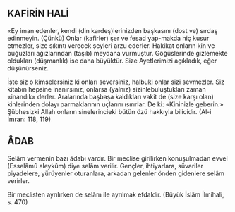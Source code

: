 ## KAFİRİN HALİ

«Ey iman edenler, kendi (din kardeş)lerinizden başkasını (dost ve) sırdaş edinmeyin. (Çünkü) Onlar (kafirler) şer ve fesad yap-makda hiç kusur etmezler, size sıkıntı vere­cek şeyleri arzu ederler. Hakikat onların kin ve buğuzları ağızlarından (taşıb) meydana vurmuştur. Göğüslerinde gizlemekte oldukları (düşmanlık) ise daha büyüktür. Size Ayetleri­mizi açıkladık, eğer düşünürseniz.

İşte siz o kimselersiniz ki onları seversi­niz, halbuki onlar sizi sevmezler. Siz kitabın hepsine inanırsınız, onlarsa (yalnız) sizinlebuluştukları zaman «inandık» derler. Araların­da başbaşa kaldıkları vakit de (size karşı olan) kinlerinden dolayı parmaklarının uçlarını ısırır­lar. De ki: «Kininizle geberin.» Şübhesizki Al­lah onların sinelerincieki bütün özü hakkıyla bilicidir. (Al-i İmran: 118, 119)

## ÂDAB

Selâm vermenin bazı âdabı vardır. Bir meclise girilirken konuşulmadan evvel (Esselâmû aleykûm) diye selâm verilir. Gençler, ih­tiyarlara, süvariler piyadelere, yürüyenler otu­ranlara, arkadan gelenler önden gidenlere se­lâm verirler.

Bir meclisten ayrılırken de selâm ile ay­rılmak efdaldir. (Büyük İslâm İlmihali, s. 470)
